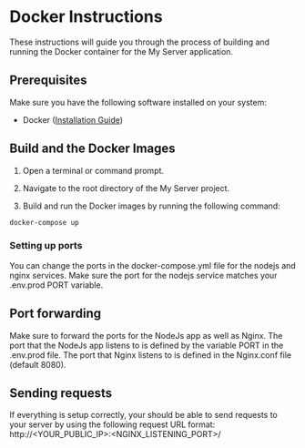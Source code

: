 # Docker Instructions

These instructions will guide you through the process of building and running the Docker container for the My Server application.

## Prerequisites

Make sure you have the following software installed on your system:

-   Docker ([Installation Guide](https://docs.docker.com/get-docker/))

## Build and the Docker Images

1. Open a terminal or command prompt.

2. Navigate to the root directory of the My Server project.

3. Build and run the Docker images by running the following command:

```bash
docker-compose up
```

### Setting up ports

You can change the ports in the docker-compose.yml file for the nodejs and nginx services.
Make sure the port for the nodejs service matches your .env.prod PORT variable.

## Port forwarding

Make sure to forward the ports for the NodeJs app as well as Nginx.
The port that the NodeJs app listens to is defined by the variable PORT in the .env.prod file.
The port that Nginx listens to is defined in the Nginx.conf file (default 8080).

## Sending requests

If everything is setup correctly, your should be able to send requests to your server by using the following request URL format: http://<YOUR_PUBLIC_IP>:<NGINX_LISTENING_PORT>/<ENDPOINT>
